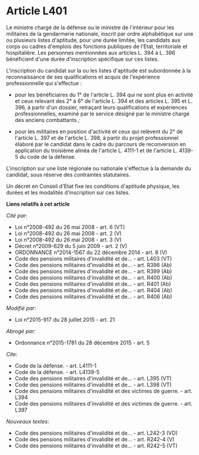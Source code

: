 # Article L401

Le ministre chargé de la défense ou le ministre de l'intérieur pour les militaires de la gendarmerie nationale,  inscrit par
ordre alphabétique sur une ou plusieurs listes d'aptitude, pour une durée limitée, les candidats aux corps ou cadres
d'emplois des fonctions publiques de l'Etat, territoriale et hospitalière. Les personnes mentionnées aux articles L. 394 à L.
396 bénéficient d'une durée d'inscription spécifique sur ces listes. 

L'inscription du candidat sur la ou les listes d'aptitude est subordonnée à la reconnaissance de ses qualifications et acquis
de l'expérience professionnelle qui s'effectue :

- pour les bénéficiaires du 1° de l'article L. 394 qui ne sont plus en activité et ceux relevant des 2° à 6° de l'article L.
394 et des articles L. 395 et L. 396, à partir d'un dossier, retraçant leurs qualifications et expériences professionnelles,
examiné par le service désigné par le ministre chargé des anciens combattants ;

- pour les militaires en position d'activité et ceux qui relèvent du 2° de l'article L. 397 et de l'article L. 398, à partir
du projet professionnel élaboré par le candidat dans le cadre du parcours de reconversion en application du troisième alinéa
de l'article L. 4111-1 et de l'article L. 4139-5 du code de la défense. 

L'inscription sur une liste régionale ou nationale s'effectue à la demande du candidat, sous réserve des contraintes
statutaires. 

Un décret en Conseil d'Etat fixe les conditions d'aptitude physique, les durées et les modalités d'inscription sur ces
listes.

**Liens relatifs à cet article**

_Cité par_:

  - Loi n°2008-492 du 26 mai 2008 - art. 6 (VT)
  - Loi n°2008-492 du 26 mai 2008 - art. 2 (V)
  - Loi n°2008-492 du 26 mai 2008 - art. 3 (V)
  - Décret n°2009-629 du 5 juin 2009 - art. 2 (V)
  - ORDONNANCE n°2014-1567 du 22 décembre 2014 - art. 8 (V)
  - Code des pensions militaires d'invalidité et de... - art. L403 (VT)
  - Code des pensions militaires d'invalidité et de... - art. R396 (Ab)
  - Code des pensions militaires d'invalidité et de... - art. R399 (Ab)
  - Code des pensions militaires d'invalidité et de... - art. R400 (Ab)
  - Code des pensions militaires d'invalidité et de... - art. R401 (Ab)
  - Code des pensions militaires d'invalidité et de... - art. R404 (Ab)
  - Code des pensions militaires d'invalidité et de... - art. R406 (Ab)

_Modifié par_:

  - Loi n°2015-917 du 28 juillet 2015 - art. 21

_Abrogé par_:

  - Ordonnance n°2015-1781 du 28 décembre 2015 - art. 5

_Cite_:

  - Code de la défense. - art. L4111-1
  - Code de la défense. - art. L4139-5
  - Code des pensions militaires d'invalidité et de... - art. L395 (VT)
  - Code des pensions militaires d'invalidité et de... - art. L398 (VT)
  - Code des pensions militaires d'invalidité et des victimes de guerre. - art. L394
  - Code des pensions militaires d'invalidité et des victimes de guerre. - art. L397

_Nouveaux textes_:

  - Code des pensions militaires d'invalidité et de... - art. L242-3 (VD)
  - Code des pensions militaires d'invalidité et de... - art. R242-4 (V)
  - Code des pensions militaires d'invalidité et de... - art. R242-5 (VT)
